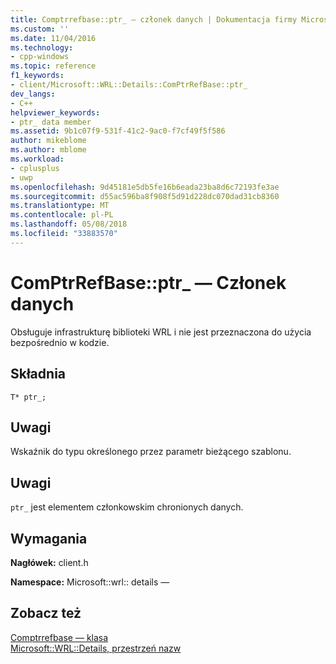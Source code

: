 ```yaml
---
title: Comptrrefbase::ptr_ — członek danych | Dokumentacja firmy Microsoft
ms.custom: ''
ms.date: 11/04/2016
ms.technology:
- cpp-windows
ms.topic: reference
f1_keywords:
- client/Microsoft::WRL::Details::ComPtrRefBase::ptr_
dev_langs:
- C++
helpviewer_keywords:
- ptr_ data member
ms.assetid: 9b1c07f9-531f-41c2-9ac0-f7cf49f5f586
author: mikeblome
ms.author: mblome
ms.workload:
- cplusplus
- uwp
ms.openlocfilehash: 9d45181e5db5fe16b6eada23ba8d6c72193fe3ae
ms.sourcegitcommit: d55ac596ba8f908f5d91d228dc070dad31cb8360
ms.translationtype: MT
ms.contentlocale: pl-PL
ms.lasthandoff: 05/08/2018
ms.locfileid: "33883570"
---
```

# <a name="comptrrefbaseptr-data-member"></a>ComPtrRefBase::ptr_ — Członek danych
Obsługuje infrastrukturę biblioteki WRL i nie jest przeznaczona do użycia bezpośrednio w kodzie.  
  
## <a name="syntax"></a>Składnia  
  
```  
T* ptr_;  
```  
  
## <a name="remarks"></a>Uwagi  
 Wskaźnik do typu określonego przez parametr bieżącego szablonu.  
  
## <a name="remarks"></a>Uwagi  
 `ptr_` jest elementem członkowskim chronionych danych.  
  
## <a name="requirements"></a>Wymagania  
 **Nagłówek:** client.h  
  
 **Namespace:** Microsoft::wrl:: details —  
  
## <a name="see-also"></a>Zobacz też  
 [Comptrrefbase — klasa](../windows/comptrrefbase-class.md)   
 [Microsoft::WRL::Details, przestrzeń nazw](../windows/microsoft-wrl-details-namespace.md)